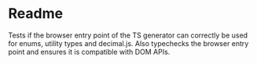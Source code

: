 # Readme

Tests if the browser entry point of the TS generator can correctly be used for enums, utility types and decimal.js.
Also typechecks the browser entry point and ensures it is compatible with DOM APIs.
